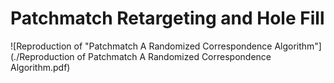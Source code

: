 # Patchmatch Retargeting and Hole Fill
![Reproduction of "Patchmatch A Randomized Correspondence Algorithm"](./Reproduction of Patchmatch A Randomized Correspondence Algorithm.pdf)
